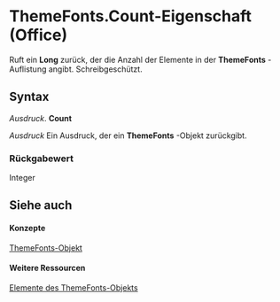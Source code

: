 
# ThemeFonts.Count-Eigenschaft (Office)

Ruft ein  **Long** zurück, der die Anzahl der Elemente in der **ThemeFonts** -Auflistung angibt. Schreibgeschützt.


## Syntax

 _Ausdruck_. **Count**

 _Ausdruck_ Ein Ausdruck, der ein **ThemeFonts** -Objekt zurückgibt.


### Rückgabewert

Integer


## Siehe auch


#### Konzepte


[ThemeFonts-Objekt](393865af-f008-d26c-5b82-9ae79766e511.md)
#### Weitere Ressourcen


[Elemente des ThemeFonts-Objekts](http://msdn.microsoft.com/library/3ee20de9-c245-4432-e352-857326e08561%28Office.15%29.aspx)